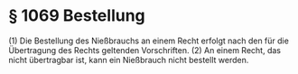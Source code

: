 # § 1069 Bestellung
(1) Die Bestellung des Nießbrauchs an einem Recht erfolgt nach den für die Übertragung des Rechts geltenden Vorschriften.
(2) An einem Recht, das nicht übertragbar ist, kann ein Nießbrauch nicht bestellt werden.
